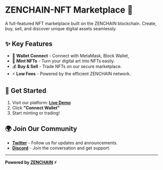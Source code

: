 # ZENCHAIN-NFT Marketplace 🚀

A full-featured NFT marketplace built on the ZENCHAIN blockchain. Create, buy, sell, and discover unique digital assets seamlessly.

## ✨ Key Features
- 🔐 **Wallet Connect** - Connect with MetaMask, Block Wallet,
- 🎨 **Mint NFTs** - Turn your digital art into NFTs easily.
- 💰 **Buy & Sell** - Trade NFTs on our secure marketplace.
- ⚡ **Low Fees** - Powered by the efficient ZENCHAIN network.

## 🚀 Get Started
1. Visit our platform: [**Live Demo**](https://cryptohub1080p.blogspot.com)
2. Click **"Connect Wallet"**
3. Start minting or trading!

## 🌍 Join Our Community
- [**Twitter**](https://x.com/zen_chain) - Follow us for updates and announcements.
- [**Discord**](https://discord.gg/zenchain) - Join the conversation and get support.

---

**Powered by [ZENCHAIN](https://x.com/zen_chain) ⚡**
